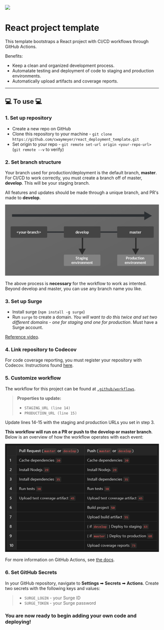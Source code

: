 ![](https://github.com/cwaymeyer/react_deployment_template/workflows/CI/badge.svg?branch=develop&event=push)

# React project template

This template bootstraps a React project with CI/CD workflows through GitHub Actions.

Benefits:

- Keep a clean and organized development process.
- Automatate testing and deployment of code to staging and production environments.
- Automatically upload artifacts and coverage reports.

<hr />

## 💻 To use 💻

### 1. Set up repository

- Create a new repo on GitHub
- Clone this repository to your machine - `git clone https://github.com/cwaymeyer/react_deployment_template.git`
- Set origin to your repo - `git remote set-url origin <your-repo-url>` (`git remote --v` to verify)

### 2. Set branch structure

Your branch used for production/deployment is the default branch, <b>master</b>. For CI/CD to work correctly, you must create a branch off of master, <b>develop</b>. This will be your staging branch.

All features and updates should be made through a unique branch, and PR's made to <b>develop</b>.

<img src="./branches_flow.jpg" width="600"/>

The above process is <b>necessary</b> for the workflow to work as intented. Beyond develop and master, you can use any branch name you like.

### 3. Set up Surge

- Install surge (`npm install -g surge`)
- Run `surge` to create a domain. <i>You will want to do this twice and set two different domains - one for staging and one for production</i>. Must have a Surge account.

[Reference video](https://www.youtube.com/watch?v=-EjdMvYPSVU&t=55s).

### 4. Link repository to Codecov

For code coverage reporting, you must register your repository with Codecov. Instructions found [here](https://docs.codecov.com/docs).

### 5. Customize workflow

The workflow for this project can be found at [`.github/workflows`](https://github.com/cwaymeyer/react_deployment_template/blob/master/.github/workflows/ci.yml).

> <b>Properties to update:</b>
>
> - `STAGING_URL (line 14)`
> - `PRODUCTION_URL (line 15)`

Update lines 14-15 with the staging and production URLs you set in step 3.

<b>This workflow will run on a PR or push to the develop or master branch</b>. Below is an overview of how the workflow operates with each event:

<img src="./workflow.jpg" width="600"/>

For more information on GitHub Actions, see [the docs](https://docs.github.com/en/actions).

### 6. Set GitHub Secrets

In your GitHub repository, navigate to <b>Settings</b> ➡ <b>Secrets</b> ➡ <b>Actions</b>. Create two secrets with the following keys and values:

> - `SURGE_LOGIN` - your Surge ID
> - `SURGE_TOKEN` - your Surge password

### You are now ready to begin adding your own code and deploying!
